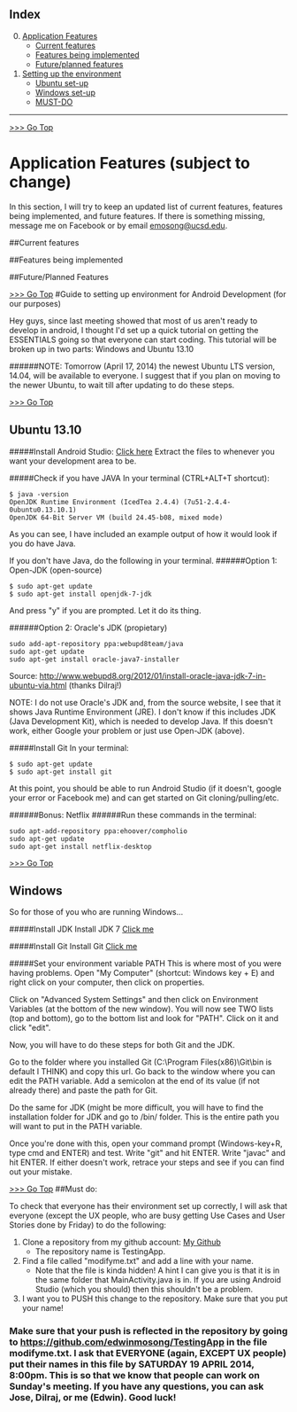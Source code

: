 <a name="top"></a>

## Index
0. [Application Features](#features) <br/>
   * [Current features](#current) <br/>
   * [Features being implemented](#coming) <br/>
   * [Future/planned features](#future) <br/>
1. [Setting up the environment](#setup) <br/>
   * [Ubuntu set-up](#ubuntusetup) <br/>
   * [Windows set-up](#windowssetup) <br/>
   * [MUST-DO](#mustdo) <br/>

---

[>>> Go Top](#top)
<a name="features"></a>
# Application Features (subject to change)
In this section, I will try to keep an updated list of current features, features being implemented, and future features. If there is something missing, message me on Facebook or by email emosong@ucsd.edu.

<a name="current"></a>
##Current features

<a name="coming"></a>
##Features being implemented

<a name="future"></a>
##Future/Planned Features

[>>> Go Top](#top)
<a name="setup"></a>
#Guide to setting up environment for Android Development (for our purposes)

Hey guys, since last meeting showed that most of us aren't ready to develop in android, I thought I'd set up a quick tutorial on getting the ESSENTIALS going so that everyone can start coding. This tutorial will be broken up in two parts: Windows and Ubuntu 13.10

######NOTE: Tomorrow (April 17, 2014) the newest Ubuntu LTS version, 14.04, will be available to everyone. I suggest that if you plan on moving to the newer Ubuntu, to wait till after updating to do these steps.

<a name="ubuntusetup"></a>
[>>> Go Top](#top)
## Ubuntu 13.10

#####Install Android Studio:
[Click here](http://developer.android.com/sdk/installing/linux-studio)
Extract the files to whenever you want your development area to be.

#####Check if you have JAVA
In your terminal (CTRL+ALT+T shortcut):
```
$ java -version
OpenJDK Runtime Environment (IcedTea 2.4.4) (7u51-2.4.4-0ubuntu0.13.10.1)
OpenJDK 64-Bit Server VM (build 24.45-b08, mixed mode)
```

As you can see, I have included an example output of how it would look if you do have Java.

If you don't have Java, do the following in your terminal.
######Option 1: Open-JDK (open-source)
```
$ sudo apt-get update
$ sudo apt-get install openjdk-7-jdk
```
And press "y" if you are prompted. Let it do its thing.

######Option 2: Oracle's JDK (propietary)
```
sudo add-apt-repository ppa:webupd8team/java
sudo apt-get update
sudo apt-get install oracle-java7-installer
```
Source: http://www.webupd8.org/2012/01/install-oracle-java-jdk-7-in-ubuntu-via.html (thanks Dilraj!)

NOTE: I do not use Oracle's JDK and, from the source website, I see that it shows Java Runtime Environment (JRE). I don't know if this includes JDK (Java Development Kit), which is needed to develop Java. If this doesn't work, either Google your problem or just use Open-JDK (above).

#####Install Git
In your terminal:
```
$ sudo apt-get update
$ sudo apt-get install git
```

At this point, you should be able to run Android Studio (if it doesn't, google your error or Facebook me) and can get started on Git cloning/pulling/etc. 

######Bonus: Netflix
######Run these commands in the terminal:
```
sudo apt-add-repository ppa:ehoover/compholio
sudo apt-get update
sudo apt-get install netflix-desktop
```

<a name="windowssetup"></a>
[>>> Go Top](#top)
## Windows

So for those of you who are running Windows...

#####Install JDK
Install JDK 7 [Click me](http://www.oracle.com/technetwork/java/javase/downloads/jdk7-downloads-1880260.html)

#####Install Git
Install Git [Click me](http://git-scm.com/download/win)

#####Set your environment variable PATH
This is where most of you were having problems. Open "My Computer" (shortcut: Windows key + E) and right click on your computer, then click on properties.

Click on "Advanced System Settings" and then click on Environment Variables (at the bottom of the new window). You will now see TWO lists (top and bottom), go to the bottom list and look for "PATH". Click on it and click "edit". 

Now, you will have to do these steps for both Git and the JDK. 

Go to the folder where you installed Git (C:\Program Files(x86)\Git\bin is default I THINK) and copy this url. Go back to the window where you can edit the PATH variable. Add a semicolon at the end of its value (if not already there) and paste the path for Git.

Do the same for JDK (might be more difficult, you will have to find the installation folder for JDK and go to /bin/ folder. This is the entire path you will want to put in the PATH variable.

Once you're done with this, open your command prompt (Windows-key+R, type cmd and ENTER) and test. Write "git" and hit ENTER. Write "javac" and hit ENTER. If either doesn't work, retrace your steps and see if you can find out your mistake.


<a name="mustdo"></a>
[>>> Go Top](#top)
##Must do:

To check that everyone has their environment set up correctly, I will ask that everyone (except the UX people, who are busy getting Use Cases and User Stories done by Friday) to do the following:

1. Clone a repository from my github account: [My Github](https://github.com/edwinmosong) 
   * The repository name is TestingApp.
2. Find a file called "modifyme.txt" and add a line with your name.
   * Note that the file is kinda hidden! A hint I can give you is that it is in the same folder that MainActivity.java is in. If you are using Android Studio (which you should) then this shouldn't be a problem.
3. I want you to PUSH this change to the repository. Make sure that you put your name!


### Make sure that your push is reflected in the repository by going to https://github.com/edwinmosong/TestingApp in the file modifyme.txt. I ask that EVERYONE (again, EXCEPT UX people) put their names in this file by SATURDAY 19 APRIL 2014, 8:00pm. This is so that we know that people can work on Sunday's meeting. If you have any questions, you can ask Jose, Dilraj, or me (Edwin). Good luck!
